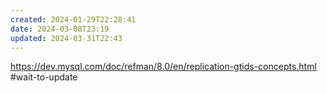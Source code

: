 ```yaml
---
created: 2024-01-29T22:28:41
date: 2024-03-08T23:19
updated: 2024-03-31T22:43
---
```

https://dev.mysql.com/doc/refman/8.0/en/replication-gtids-concepts.html
#wait-to-update 